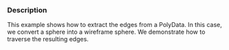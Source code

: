 ### Description
This example shows how to extract the edges from a PolyData. In this case, we convert a sphere into a wireframe sphere. We demonstrate how to traverse the resulting edges.
